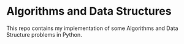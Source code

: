# Algorithms and Data Structures
This repo contains my implementation of some Algorithms and Data Structure problems in Python.
